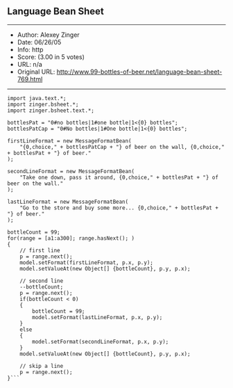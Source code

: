
## Language Bean Sheet ##
---
- Author: Alexey Zinger
- Date: 06/26/05
- Info: http
- Score:  (3.00 in 5 votes)
- URL: n/a
- Original URL: http://www.99-bottles-of-beer.net/language-bean-sheet-769.html
---

```=
import java.text.*;
import zinger.bsheet.*;
import zinger.bsheet.text.*;

bottlesPat = "0#no bottles|1#one bottle|1<{0} bottles";
bottlesPatCap = "0#No bottles|1#One bottle|1<{0} bottles";

firstLineFormat = new MessageFormatBean(
	"{0,choice," + bottlesPatCap + "} of beer on the wall, {0,choice," + bottlesPat + "} of beer."
);

secondLineFormat = new MessageFormatBean(
	"Take one down, pass it around, {0,choice," + bottlesPat + "} of beer on the wall."
);

lastLineFormat = new MessageFormatBean(
	"Go to the store and buy some more... {0,choice," + bottlesPat + "} of beer."
);

bottleCount = 99;
for(range = [a1:a300]; range.hasNext(); )
{
	// first line
	p = range.next();
	model.setFormat(firstLineFormat, p.x, p.y);
	model.setValueAt(new Object[] {bottleCount}, p.y, p.x);
	
	// second line
	--bottleCount;
	p = range.next();
	if(bottleCount < 0)
	{
		bottleCount = 99;
		model.setFormat(lastLineFormat, p.x, p.y);
	}
	else
	{
		model.setFormat(secondLineFormat, p.x, p.y);
	}
	model.setValueAt(new Object[] {bottleCount}, p.y, p.x);
	
	// skip a line
	p = range.next();
}```